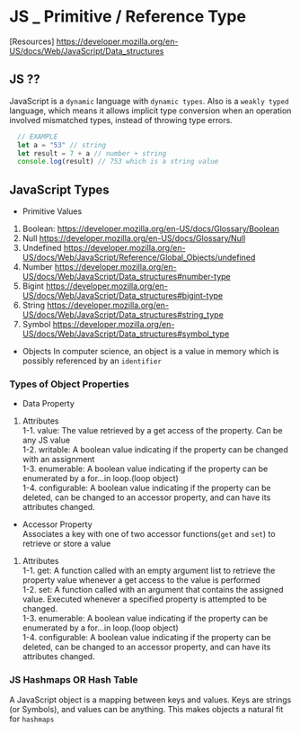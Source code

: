 # JS _ Primitive / Reference Type
[Resources] https://developer.mozilla.org/en-US/docs/Web/JavaScript/Data_structures

## JS ??
JavaScript is a `dynamic` language with `dynamic types`. Also is a `weakly typed` language, which means it allows implicit type conversion when an operation involved mismatched types, instead of throwing type errors.
```js
  // EXAMPLE
  let a = "53" // string
  let result = 7 + a // number + string
  console.log(result) // 753 which is a string value
```

## JavaScript Types
* Primitive Values
1. Boolean: 
https://developer.mozilla.org/en-US/docs/Glossary/Boolean
2. Null
https://developer.mozilla.org/en-US/docs/Glossary/Null
3. Undefined
https://developer.mozilla.org/en-US/docs/Web/JavaScript/Reference/Global_Objects/undefined
4. Number
https://developer.mozilla.org/en-US/docs/Web/JavaScript/Data_structures#number-type
5. Bigint
https://developer.mozilla.org/en-US/docs/Web/JavaScript/Data_structures#bigint-type
6. String
https://developer.mozilla.org/en-US/docs/Web/JavaScript/Data_structures#string_type
7. Symbol
https://developer.mozilla.org/en-US/docs/Web/JavaScript/Data_structures#symbol_type
* Objects
In computer science, an object is a value in memory which is possibly referenced by an `identifier`

### Types of Object Properties
* Data Property
1. Attributes<br />
  1-1. value: The value retrieved by a get access of the property. Can be any JS value<br /> 
  1-2. writable: A boolean value indicating if the property can be changed with an assignment <br />
  1-3. enumerable: A boolean value indicating if the property can be enumerated by a for...in loop.(loop object) <br />
  1-4. configurable: A boolean value indicating if the property can be deleted, can be changed to an accessor property, and can have its attributes changed.
* Accessor Property<br />
Associates a key with one of two accessor functions(`get` and `set`) to retrieve or store a value
1. Attributes<br />
  1-1. get: A function called with an empty argument list to retrieve the property value whenever a get access to the value is performed<br /> 
  1-2. set: A function called with an argument that contains the assigned value. Executed whenever a specified property is attempted to be changed. <br />
  1-3. enumerable: A boolean value indicating if the property can be enumerated by a for...in loop.(loop object) <br />
  1-4. configurable: A boolean value indicating if the property can be deleted, can be changed to an accessor property, and can have its attributes changed.

  ### JS Hashmaps OR Hash Table
  A JavaScript object is a mapping between keys and values. Keys are strings (or Symbols), and values can be anything. This makes objects a natural fit for `hashmaps`